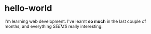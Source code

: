# hello-world
I'm learning web development.
I've learnt <strong>so much</strong> in the last couple of months, and everything <i>SEEMS</i> really interesting.

